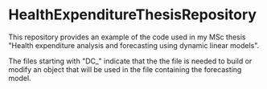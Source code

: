 # HealthExpenditureThesisRepository

This repository provides an example of the code used in my MSc thesis "Health expenditure analysis and forecasting using dynamic linear models".

The files starting with "DC_" indicate that the the file is needed to build or modify an object that will be used in the file containing the forecasting model.
